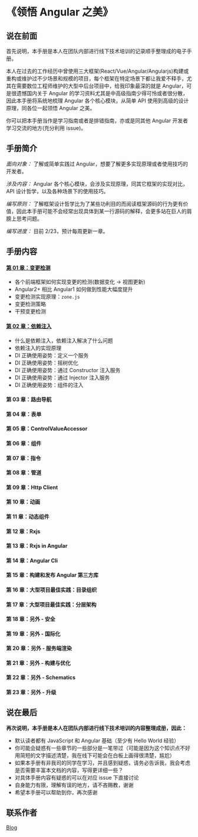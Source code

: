 # 《领悟 Angular 之美》

## 说在前面
  首先说明，本手册是本人在团队内部进行线下技术培训的记录顺手整理成的电子手册。
  
  本人在过去的工作经历中曾使用三大框架(React/Vue/Angular/Angularjs)构建或重构或维护过不少场景和规模的项目，每个框架在特定场景下都让我爱不释手，尤其在需要数位工程师维护的大型中后台项目中，给我印象最深的就是 Angular，可是很遗憾国内关于 Angular 的学习资料尤其是中高级指南少得可怜或者很分散，因此本手册将系统地梳理 Angular 各个核心模块，从简单 API 使用到高级的设计原理，同各位一起领悟 Angular 之美。
  
  你可以把本手册当作是学习指南或者是排错指南，亦或是同其他 Angular 开发者学习交流的地方(充分利用 issue)。

## 手册简介

*面向对象：* 了解或简单实践过 Angular，想要了解更多实现原理或者使用技巧的开发者。

*涉及内容：* Angular 各个核心模块，会涉及实现原理，同其它框架的实现对比，API 设计哲学，以及各种场景下的使用技巧。

*编写原则：* 了解框架设计哲学比为了某些功利目的而阅读框架源码的行为更有价值，因此本手册可能不会经常出现具体到某一行源码的解释，会更多站在巨人的肩膀上思考问题。

*编写进度：* 目前 2/23，预计每周更新一章。


## 手册内容

#### [第 01 章：变更检测](https://github.com/olivewind/angular-deep/issues/1)
 * 各个前端框架如何实现变更的检测(数据变化 -> 视图更新)
 * Angular2+ 相比 Angular1 如何做到性能大幅度提升
 * 变更检测实现原理：`zone.js`
 * 变更检测策略
 * 干预变更检测

#### [第 02 章：依赖注入](https://github.com/olivewind/angular-deep/issues/2)

* 什么是依赖注入，依赖注入解决了什么问题
* 依赖注入的实现原理
* DI 正确使用姿势：定义一个服务
* DI 正确使用姿势：摇树优化
* DI 正确使用姿势：通过 Constructor 注入服务
* DI 正确使用姿势：通过 Injector 注入服务
* DI 正确使用姿势：组件的注入

#### 第 03 章：路由导航

#### 第 04 章：表单

#### 第 05 章：ControlValueAccessor

#### 第 06 章：组件

#### 第 07 章：指令

#### 第 08 章：管道

#### 第 09 章：Http Client

#### 第 10 章：动画

#### 第 11 章：动态组件

#### 第 12 章：Rxjs

#### 第 13 章：Rxjs in Angular

#### 第 14 章：Angular Cli

#### 第 15 章：构建和发布 Angular 第三方库

#### 第 16 章：大型项目最佳实践：目录组织

#### 第 17 章：大型项目最佳实践：分层架构

#### 第 18 章：另外 - 安全

#### 第 19 章：另外 - 国际化

#### 第 20 章：另外 - 服务端渲染

#### 第 21 章：另外 - 构建与优化

#### 第 22 章：另外 - Schematics

#### 第 23 章：另外 - 升级


## 说在最后

**再次说明，本手册是本人在团队内部进行线下技术培训的内容整理成册，因此：**

* 默认读者都有 JavaScript 和 Angular 基础（至少有 Hello World 经验）
* 你可能会疑惑有一些章节的一些部分是一笔带过（可能是因为这个知识点不好用简短的文字描述清楚，我在线下可能会在白板上画得很清楚，尴尬）
* 如果本手册有非我司的同学在学习，并且感到疑惑，请务必告诉我，我会考虑是否需要丰富本文档的内容，写得更详细一些？
* 对具体手册内容有疑惑的可以在对应 issue 下直接讨论
* 自身能力有限，理解有误的地方，请不吝赐教，谢谢
* 希望本手册可以帮助到你，再次感谢

## 联系作者

[Blog](http://blog.olivewind.com/)

